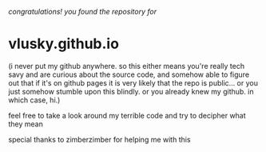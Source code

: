 _congratulations! you found the repository for_
# vlusky.github.io
(i never put my github anywhere. so this either means you're really tech savy and are curious about the source code, and somehow able to figure out that if it's on github pages it is very likely that the repo is public... or you just somehow stumble upon this blindly. or you already knew my github. in which case, hi.)


feel free to take a look around my terrible code and try to decipher what they mean

special thanks to zimberzimber for helping me with this
